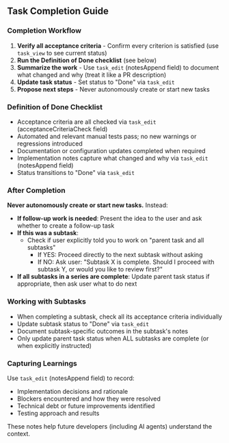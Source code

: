 ## Task Completion Guide

### Completion Workflow

1. **Verify all acceptance criteria** - Confirm every criterion is satisfied (use `task_view` to see current status)
2. **Run the Definition of Done checklist** (see below)
3. **Summarize the work** - Use `task_edit` (notesAppend field) to document what changed and why (treat it like a PR description)
4. **Update task status** - Set status to "Done" via `task_edit`
5. **Propose next steps** - Never autonomously create or start new tasks

### Definition of Done Checklist

- Acceptance criteria are all checked via `task_edit` (acceptanceCriteriaCheck field)
- Automated and relevant manual tests pass; no new warnings or regressions introduced
- Documentation or configuration updates completed when required
- Implementation notes capture what changed and why via `task_edit` (notesAppend field)
- Status transitions to "Done" via `task_edit`

### After Completion

**Never autonomously create or start new tasks.** Instead:

- **If follow-up work is needed**: Present the idea to the user and ask whether to create a follow-up task
- **If this was a subtask**:
  - Check if user explicitly told you to work on "parent task and all subtasks"
    - If YES: Proceed directly to the next subtask without asking
    - If NO: Ask user: "Subtask X is complete. Should I proceed with subtask Y, or would you like to review first?"
- **If all subtasks in a series are complete**: Update parent task status if appropriate, then ask user what to do next

### Working with Subtasks

- When completing a subtask, check all its acceptance criteria individually
- Update subtask status to "Done" via `task_edit`
- Document subtask-specific outcomes in the subtask's notes
- Only update parent task status when ALL subtasks are complete (or when explicitly instructed)

### Capturing Learnings

Use `task_edit` (notesAppend field) to record:
- Implementation decisions and rationale
- Blockers encountered and how they were resolved
- Technical debt or future improvements identified
- Testing approach and results

These notes help future developers (including AI agents) understand the context.
